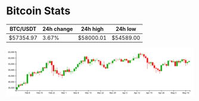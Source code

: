 # Bitcoin Stats

BTC/USDT|24h change|24h high|24h low|
|---|---|---|---|
|$57354.97|3.67%|$58000.01|$54589.00|

<img src="./chart.svg">
